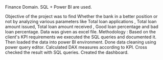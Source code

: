 Finance Domain.
SQL + Power BI are used.

Objective of the project was to find Whether the bank in a better position or not by analyzing various parameters like Total loan applications , Total loan amount issued, Total loan amount received , Good loan percentage and bad loan percentage.
Data was given as excel file.
Methodology : Based on the client's KPI requirements we executed the SQL queries and documented it. Then loaded the data into power BI environment. Done data cleaning using power query editor. Calculated DAX measures according to KPI. Cross checked the result with SQL queries. Created the dashboard.
